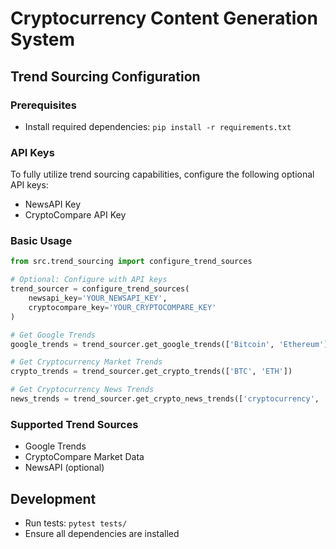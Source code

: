 # Cryptocurrency Content Generation System

## Trend Sourcing Configuration

### Prerequisites
- Install required dependencies: `pip install -r requirements.txt`

### API Keys
To fully utilize trend sourcing capabilities, configure the following optional API keys:
- NewsAPI Key
- CryptoCompare API Key

### Basic Usage
```python
from src.trend_sourcing import configure_trend_sources

# Optional: Configure with API keys
trend_sourcer = configure_trend_sources(
    newsapi_key='YOUR_NEWSAPI_KEY', 
    cryptocompare_key='YOUR_CRYPTOCOMPARE_KEY'
)

# Get Google Trends
google_trends = trend_sourcer.get_google_trends(['Bitcoin', 'Ethereum'])

# Get Cryptocurrency Market Trends
crypto_trends = trend_sourcer.get_crypto_trends(['BTC', 'ETH'])

# Get Cryptocurrency News Trends
news_trends = trend_sourcer.get_crypto_news_trends(['cryptocurrency', 'blockchain'])
```

### Supported Trend Sources
- Google Trends
- CryptoCompare Market Data
- NewsAPI (optional)

## Development
- Run tests: `pytest tests/`
- Ensure all dependencies are installed